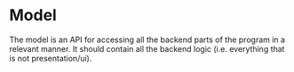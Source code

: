 # Model

The model is an API for accessing all the backend parts of the program in a relevant manner. It should contain all the backend logic (i.e. everything that is not presentation/ui).
